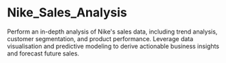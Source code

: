 # Nike_Sales_Analysis
Perform an in-depth analysis of Nike's sales data, including trend analysis, customer segmentation, and product performance. Leverage data visualisation and predictive modeling to derive actionable business insights and forecast future sales.
